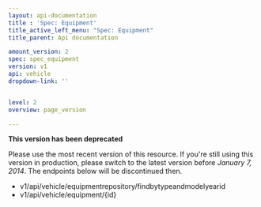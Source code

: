 ```yaml
---
layout: api-documentation
title : 'Spec: Equipment'
title_active_left_menu: "Spec: Equipment"
title_parent: Api documentation

amount_version: 2
spec: spec_equipment
version: v1
api: vehicle
dropdown-link: ''


level: 2
overview: page_version

---
```



<div class="notification-message">
<p><b>This version has been deprecated</b></p>

 <p>Please use the most recent version of this resource. If you're still using this version in production, please switch to the latest version before <i>January 7, 2014</i>. The  endpoints below will be discontinued then.</p>
</div>

* v1/api/vehicle/equipmentrepository/findbytypeandmodelyearid
* v1/api/vehicle/equipment/{id}
